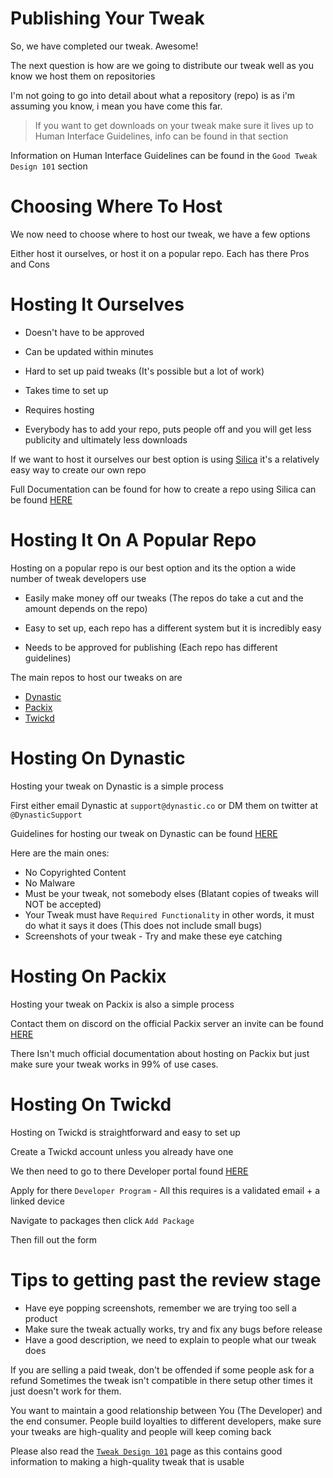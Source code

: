 # Publishing Your Tweak

So, we have completed our tweak. Awesome!

The next question is how are we going to distribute our tweak well as you know we host them on repositories

I'm not going to go into detail about what a repository (repo) is as i'm assuming you know, i mean you have come this far.

> If you want to get downloads on your tweak make sure it lives up to Human Interface Guidelines, info can be found in that section

Information on Human Interface Guidelines can be found in the `Good Tweak Design 101` section

# Choosing Where To Host

We now need to choose where to host our tweak, we have a few options

Either host it ourselves, or host it on a popular repo. Each has there Pros and Cons


# Hosting It Ourselves

- Doesn't have to be approved
- Can be updated within minutes


- Hard to set up paid tweaks (It's possible but a lot of work)
- Takes time to set up
- Requires hosting
- Everybody has to add your repo, puts people off and you will get less publicity and ultimately less downloads  


If we want to host it ourselves our best option is using [Silica](https://silica.shuga.co) it's a relatively easy way to create our own repo

Full Documentation can be found for how to create a repo using Silica can be found [HERE](https://silica.shuga.co)

# Hosting It On A Popular Repo

Hosting on a popular repo is our best option and its the option a wide number of tweak developers use

- Easily make money off our tweaks (The repos do take a cut and the amount depends on the repo)
- Easy to set up, each repo has a different system but it is incredibly easy

- Needs to be approved for publishing (Each repo has different guidelines)

The main repos to host our tweaks on are

- [Dynastic](https://dynastic.co)
- [Packix](https://repo.packix.com)
- [Twickd](https://twickd.com)

# Hosting On Dynastic

Hosting your tweak on Dynastic is a simple process

First either email Dynastic at `support@dynastic.co` or DM them on twitter at `@DynasticSupport`

Guidelines for hosting our tweak on Dynastic can be found [HERE](https://support.dynastic.co/repo/guidelines)

Here are the main ones:

- No Copyrighted Content
- No Malware
- Must be your tweak, not somebody elses (Blatant copies of tweaks will NOT be accepted)
- Your Tweak must have `Required Functionality` in other words, it must do what it says it does (This does not include small bugs)
- Screenshots of your tweak - Try and make these eye catching


# Hosting On Packix

Hosting your tweak on Packix is also a simple process

Contact them on discord on the official Packix server an invite can be found [HERE](https://discord.com/invite/tC8sscW)

There Isn't much official documentation about hosting on Packix but just make sure your tweak works in 99% of use cases.

# Hosting On Twickd

Hosting on Twickd is straightforward and easy to set up

Create a Twickd account unless you already have one

We then need to go to there Developer portal found [HERE](https://developer.twickd.com/panel)

Apply for there `Developer Program` - All this requires is a validated email + a linked device

Navigate to packages then click `Add Package`

Then fill out the form

# Tips to getting past the review stage

- Have eye popping screenshots, remember we are trying too sell a product
- Make sure the tweak actually works, try and fix any bugs before release
- Have a good description, we need to explain to people what our tweak does

If you are selling a paid tweak, don't be offended if some people ask for a refund
Sometimes the tweak isn't compatible in there setup other times it just doesn't work for them.

You want to maintain a good relationship between You (The Developer) and the end consumer.
People build loyalties to different developers, make sure your tweaks are high-quality and people will keep coming back

Please also read the [`Tweak Design 101`](design.md) page as this contains good information to making a high-quality tweak that is usable 
